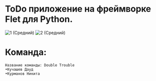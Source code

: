 # ToDo приложение на фреймворке Flet для Python.
![1 (Средний)](https://github.com/MainEditor/ToDoApp/assets/98752769/83d46b14-8262-4996-a666-729f2846b550)
![2 (Средний)](https://github.com/MainEditor/ToDoApp/assets/98752769/24bf2632-8109-4731-960e-ffe45c097f03)
# Команда:
    Название команды: Double Trouble
    •Кучашев Дауд
    •Курманов Никита
